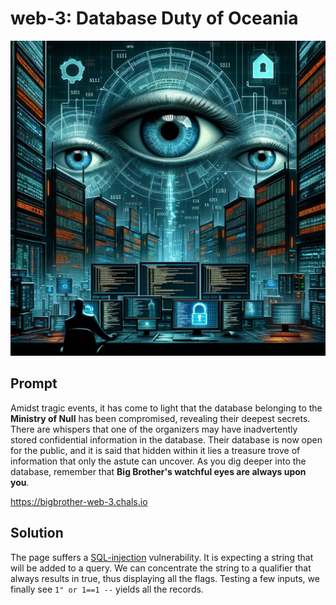 # web-3: Database Duty of Oceania

<img src="images/web-3.jpg"></img>

## Prompt 

Amidst tragic events, it has come to light that the database belonging to the **Ministry of Null** has been compromised, revealing their deepest secrets. There are whispers that one of the organizers may have inadvertently stored confidential information in the database. Their database is now open for the public, and it is said that hidden within it lies a treasure trove of information that only the astute can uncover. As you dig deeper into the database, remember that **Big Brother's watchful eyes are always upon you**.

https://bigbrother-web-3.chals.io

## Solution

The page suffers a [SQL-injection](https://owasp.org/www-community/attacks/SQL_Injection) vulnerability. It is expecting a string that will be added to a query. We can concentrate the string to a qualifier that always results in true, thus displaying all the flags. Testing a few inputs, we finally see ``1" or 1==1 --`` yields all the records. 
